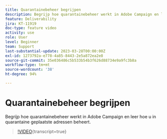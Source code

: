 ```yaml
---
title: Quarantainebeheer begrijpen
description: Begrijp hoe quarantainebeheer werkt in Adobe Campaign en leer hoe u in quarantaine geplaatste adressen beheert.
feature: Deliverability
jira: KT-11919
doc-type: feature video
activity: use
role: User
level: Beginner
team: Support
last-substantial-update: 2023-03-28T00:00:00Z
exl-id: 1273792a-e778-4a85-8443-2e5a872ea2e8
source-git-commit: 35e036486c5b533b54b3f626d88734e9a9fc3b8a
workflow-type: tm+mt
source-wordcount: '38'
ht-degree: 94%

---
```


# Quarantainebeheer begrijpen

Begrijp hoe quarantainebeheer werkt in Adobe Campaign en leer hoe u in quarantaine geplaatste adressen beheert.

>[!VIDEO](https://video.tv.adobe.com/v/3415818?quality=12&learn=on){transcript=true}
